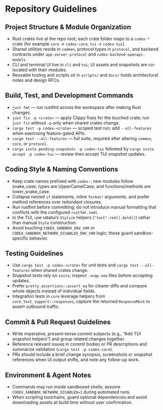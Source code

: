 # Repository Guidelines

## Project Structure & Module Organization
- Rust crates live at the repo root; each crate folder maps to a `codex-*` crate (for example `core` → `codex-core`, `tui` → `codex-tui`).
- Shared utilities reside in `common`, protocol types in `protocol`, and backend contracts under `app-server-protocol` and `codex-backend-openapi-models`.
- CLI and terminal UI live in `cli` and `tui`; UI assets and snapshots are co-located with their modules.
- Reusable tooling and scripts sit in `scripts/` and `docs/` holds architectural notes and design RFCs.

## Build, Test, and Development Commands
- `just fmt` — run rustfmt across the workspace after making Rust changes.
- `just fix -p <crate>` — apply Clippy fixes for the touched crate; run `just fix` without `-p` only when shared crates change.
- `cargo test -p codex-<crate>` — scoped test run; add `--all-features` when exercising feature-gated APIs.
- `cargo test --all-features` — full suite, required after altering `common`, `core`, or `protocol`.
- `cargo insta pending-snapshots -p codex-tui` followed by `cargo insta accept -p codex-tui` — review then accept TUI snapshot updates.

## Coding Style & Naming Conventions
- Keep crate names prefixed with `codex-`; new modules follow snake_case, types are UpperCamelCase, and functions/methods are lower_snake_case.
- Collapse nested `if` statements, inline `format!` arguments, and prefer method references over redundant closures.
- Run rustfmt before committing; do not introduce manual formatting that conflicts with the configured `rustfmt.toml`.
- In the TUI, use ratatui’s `Stylize` helpers (`"text".red().bold()`) rather than manual `Style` construction.
- Avoid touching `CODEX_SANDBOX_ENV_VAR` or `CODEX_SANDBOX_NETWORK_DISABLED_ENV_VAR` logic; these guard sandbox-specific behavior.

## Testing Guidelines
- Use `cargo test -p codex-<crate>` for unit tests and `cargo test --all-features` when shared crates change.
- Snapshot tests rely on `insta`; inspect `.snap.new` files before accepting updates.
- Prefer `pretty_assertions::assert_eq` for clearer diffs and compare whole objects instead of individual fields.
- Integration tests in `core` leverage helpers from `core_test_support::responses`; capture the returned `ResponseMock` to assert outbound traffic.

## Commit & Pull Request Guidelines
- Write imperative, present-tense commit subjects (e.g., “Add TUI snapshot helpers”) and group related changes together.
- Reference relevant issues in commit bodies or PR descriptions and summarize validation (`cargo test -p codex-core`).
- PRs should include a brief change synopsis, screenshots or snapshot references when UI output shifts, and note any follow-up work.

## Environment & Agent Notes
- Commands may run inside sandboxed shells; assume `CODEX_SANDBOX_NETWORK_DISABLED=1` during automated runs.
- When scripting toolchains, guard optional dependencies and avoid downloading assets at build time without user confirmation.
